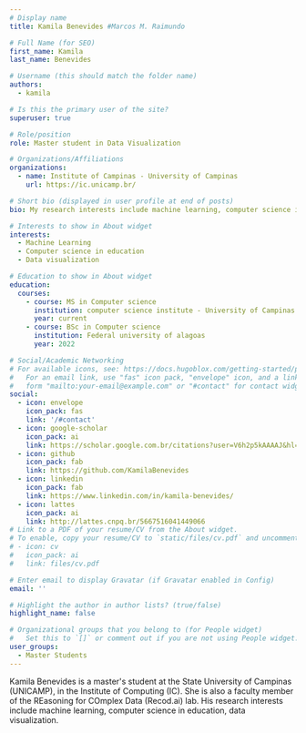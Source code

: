 ```yaml
---
# Display name
title: Kamila Benevides #Marcos M. Raimundo

# Full Name (for SEO)
first_name: Kamila
last_name: Benevides

# Username (this should match the folder name)
authors:
  - kamila

# Is this the primary user of the site?
superuser: true

# Role/position
role: Master student in Data Visualization

# Organizations/Affiliations
organizations:
  - name: Institute of Campinas - University of Campinas
    url: https://ic.unicamp.br/

# Short bio (displayed in user profile at end of posts)
bio: My research interests include machine learning, computer science in education, data visualization.

# Interests to show in About widget
interests:
  - Machine Learning
  - Computer science in education
  - Data visualization

# Education to show in About widget
education:
  courses:
    - course: MS in Computer science
      institution: computer science institute - University of Campinas
      year: current
    - course: BSc in Computer science
      institution: Federal university of alagoas
      year: 2022

# Social/Academic Networking
# For available icons, see: https://docs.hugoblox.com/getting-started/page-builder/#icons
#   For an email link, use "fas" icon pack, "envelope" icon, and a link in the
#   form "mailto:your-email@example.com" or "#contact" for contact widget.
social:
  - icon: envelope
    icon_pack: fas
    link: '/#contact'
  - icon: google-scholar
    icon_pack: ai
    link: https://scholar.google.com.br/citations?user=V6h2p5kAAAAJ&hl=pt-BR&oi=ao
  - icon: github
    icon_pack: fab
    link: https://github.com/KamilaBenevides
  - icon: linkedin
    icon_pack: fab
    link: https://www.linkedin.com/in/kamila-benevides/
  - icon: lattes
    icon_pack: ai
    link: http://lattes.cnpq.br/5667516041449066
# Link to a PDF of your resume/CV from the About widget.
# To enable, copy your resume/CV to `static/files/cv.pdf` and uncomment the lines below.
# - icon: cv
#   icon_pack: ai
#   link: files/cv.pdf

# Enter email to display Gravatar (if Gravatar enabled in Config)
email: ''

# Highlight the author in author lists? (true/false)
highlight_name: false

# Organizational groups that you belong to (for People widget)
#   Set this to `[]` or comment out if you are not using People widget.
user_groups:
  - Master Students
---
```


Kamila Benevides is a master's student at the State University of Campinas (UNICAMP), in the Institute of Computing (IC). She is also a faculty member of the REasoning for COmplex Data (Recod.ai) lab. His research interests include machine learning, computer science in education, data visualization.
